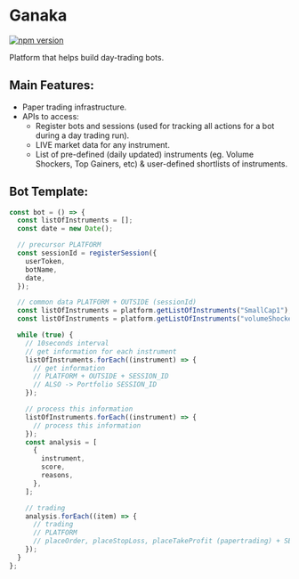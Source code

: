 # Ganaka

[![npm version](https://badge.fury.io/js/@workingsignature%2Fganaka.svg)](https://badge.fury.io/js/@workingsignature%2Fganaka)

Platform that helps build day-trading bots.

## Main Features:

- Paper trading infrastructure.
- APIs to access:
  - Register bots and sessions (used for tracking all actions for a bot during a day trading run).
  - LIVE market data for any instrument.
  - List of pre-defined (daily updated) instruments (eg. Volume Shockers, Top Gainers, etc) & user-defined shortlists of instruments.

## Bot Template:

```ts
const bot = () => {
  const listOfInstruments = [];
  const date = new Date();

  // precursor PLATFORM
  const sessionId = registerSession({
    userToken,
    botName,
    date,
  });

  // common data PLATFORM + OUTSIDE (sessionId)
  const listOfInstruments = platform.getListOfInstruments("SmallCap1");
  const listOfInstruments = platform.getListOfInstruments("volumeShockers");

  while (true) {
    // 10seconds interval
    // get information for each instrument
    listOfInstruments.forEach((instrument) => {
      // get information
      // PLATFORM + OUTSIDE + SESSION_ID
      // ALSO -> Portfolio SESSION_ID
    });

    // process this information
    listOfInstruments.forEach((instrument) => {
      // process this information
    });
    const analysis = [
      {
        instrument,
        score,
        reasons,
      },
    ];

    // trading
    analysis.forEach((item) => {
      // trading
      // PLATFORM
      // placeOrder, placeStopLoss, placeTakeProfit (papertrading) + SESSION_ID
    });
  }
};
```
